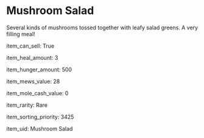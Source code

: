# Mushroom Salad

Several kinds of mushrooms tossed together with leafy salad greens. A very filling meal!

item_can_sell: True

item_heal_amount: 3

item_hunger_amount: 500

item_mews_value: 28

item_mole_cash_value: 0

item_rarity: Rare

item_sorting_priority: 3425

item_uid: Mushroom Salad